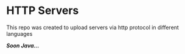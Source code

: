 # HTTP Servers

This repo was created to upload servers via http protocol in different languages

***Soon Java...***
